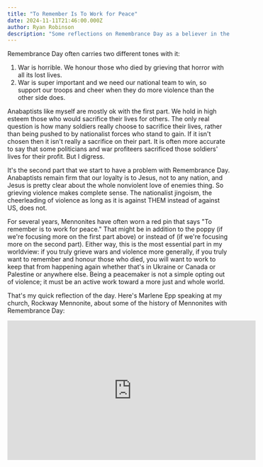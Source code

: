 ```yaml
---
title: "To Remember Is To Work for Peace"
date: 2024-11-11T21:46:00.000Z
author: Ryan Robinson
description: "Some reflections on Remembrance Day as a believer in the peace church tradition."
---
```


Remembrance Day often carries two different tones with it:

1. War is horrible. We honour those who died by grieving that horror with all its lost lives.
2. War is super important and we need our national team to win, so support our troops and cheer when they do more violence than the other side does.

Anabaptists like myself are mostly ok with the first part. We hold in high esteem those who would sacrifice their lives for others. The only real question is how many soldiers really choose to sacrifice their lives, rather than being pushed to by nationalist forces who stand to gain. If it isn't chosen then it isn't really a sacrifice on their part. It is often more accurate to say that some politicians and war profiteers sacrificed those soldiers' lives for their profit. But I digress.

It's the second part that we start to have a problem with Remembrance Day. Anabaptists remain firm that our loyalty is to Jesus, not to any nation, and Jesus is pretty clear about the whole nonviolent love of enemies thing. So grieving violence makes complete sense. The nationalist jingoism, the cheerleading of violence as long as it is against THEM instead of against US, does not.

For several years, Mennonites have often worn a red pin that says "To remember is to work for peace." That might be in addition to the poppy (if we're focusing more on the first part above) or instead of (if we're focusing more on the second part). Either way, this is the most essential part in my worldview: if you truly grieve wars and violence more generally, if you truly want to remember and honour those who died, you will want to work to keep that from happening again whether that's in Ukraine or Canada or Palestine or anywhere else. Being a peacemaker is not a simple opting out of violence; it must be an active work toward a more just and whole world.

That's my quick reflection of the day. Here's Marlene Epp speaking at my church, Rockway Mennonite, about some of the history of Mennonites with Remembrance Day:

<iframe width="560" height="315" src="https://www.youtube.com/embed/drsv8C1PFk0?si=lhG0xUPctLHa-XUk" title="YouTube video player" frameborder="0" allow="accelerometer; autoplay; clipboard-write; encrypted-media; gyroscope; picture-in-picture; web-share" referrerpolicy="strict-origin-when-cross-origin" allowfullscreen></iframe>
